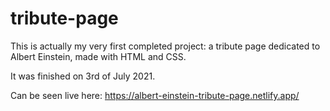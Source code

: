 # tribute-page

This is actually my very first completed project: a tribute page dedicated to Albert Einstein, made with HTML and CSS.

It was finished on 3rd of July 2021.

Can be seen live here: https://albert-einstein-tribute-page.netlify.app/
